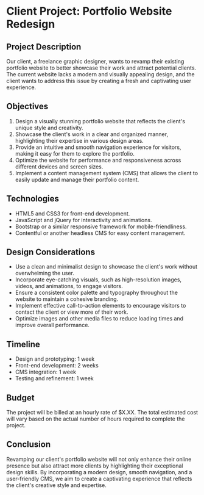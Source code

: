 
# Client Project: Portfolio Website Redesign

## Project Description
Our client, a freelance graphic designer, wants to revamp their existing portfolio website to better showcase their work and attract potential clients. The current website lacks a modern and visually appealing design, and the client wants to address this issue by creating a fresh and captivating user experience.

## Objectives
1. Design a visually stunning portfolio website that reflects the client's unique style and creativity.
2. Showcase the client's work in a clear and organized manner, highlighting their expertise in various design areas.
3. Provide an intuitive and smooth navigation experience for visitors, making it easy for them to explore the portfolio.
4. Optimize the website for performance and responsiveness across different devices and screen sizes.
5. Implement a content management system (CMS) that allows the client to easily update and manage their portfolio content.

## Technologies
- HTML5 and CSS3 for front-end development.
- JavaScript and jQuery for interactivity and animations.
- Bootstrap or a similar responsive framework for mobile-friendliness.
- Contentful or another headless CMS for easy content management.

## Design Considerations
- Use a clean and minimalist design to showcase the client's work without overwhelming the user.
- Incorporate eye-catching visuals, such as high-resolution images, videos, and animations, to engage visitors.
- Ensure a consistent color palette and typography throughout the website to maintain a cohesive branding.
- Implement effective call-to-action elements to encourage visitors to contact the client or view more of their work.
- Optimize images and other media files to reduce loading times and improve overall performance.

## Timeline
- Design and prototyping: 1 week
- Front-end development: 2 weeks
- CMS integration: 1 week
- Testing and refinement: 1 week

## Budget
The project will be billed at an hourly rate of $X.XX. The total estimated cost will vary based on the actual number of hours required to complete the project.

## Conclusion
Revamping our client's portfolio website will not only enhance their online presence but also attract more clients by highlighting their exceptional design skills. By incorporating a modern design, smooth navigation, and a user-friendly CMS, we aim to create a captivating experience that reflects the client's creative style and expertise.
